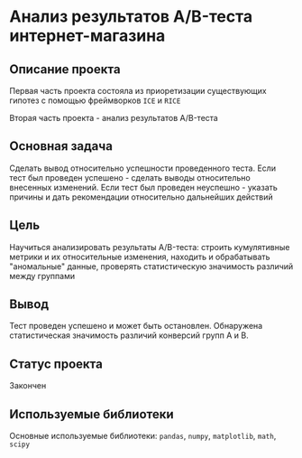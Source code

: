 # Анализ результатов A/B-теста интернет-магазина

## Описание проекта

Первая часть проекта состояла из приоретизации существующих гипотез с помощью фреймворков <code>ICE</code> и <code>RICE</code>

Вторая часть проекта - анализ результатов A/B-теста

## Основная задача

Сделать вывод относительно успешности проведенного теста.
Если тест был проведен успешено - сделать выводы относительно внесенных изменений.
Если тест был проведен неуспешно - указать причины и дать рекомендации относительно дальнейших действий

## Цель

Научиться анализировать результаты A/B-теста: строить кумулятивные метрики и их относительные изменения, находить и обрабатывать "аномальные" данные,
проверять статистическую значимость различий между группами

## Вывод

Тест проведен успешено и может быть остановлен. Обнаружена статистическая значимость различий конверсий групп A и B.

## Статус проекта

Закончен

## Используемые библиотеки

Основные используемые библиотеки: <code>pandas</code>, <code>numpy</code>, <code>matplotlib</code>, <code>math</code>, <code>scipy</code>